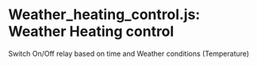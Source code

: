 Weather_heating_control.js: Weather Heating control
===
Switch On/Off relay based on time and Weather conditions (Temperature)
